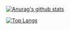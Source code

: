 [![Anurag's github stats](https://github-readme-stats.vercel.app/api?username=Stelirion)](https://github.com/Stelirion)

[![Top Langs](https://github-readme-stats.vercel.app/api/top-langs/?username=Stelirion&layout=compact)](https://github.com/Stelirion)

